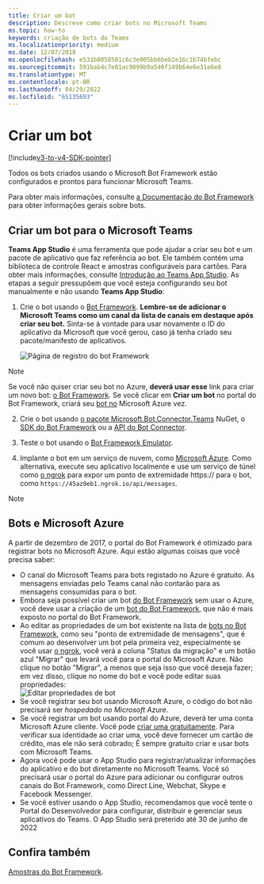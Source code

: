 ```yaml
---
title: Criar um bot
description: Descreve como criar bots no Microsoft Teams
ms.topic: how-to
keywords: criação de bots do Teams
ms.localizationpriority: medium
ms.date: 12/07/2018
ms.openlocfilehash: e531b8058581c6c3e005bb6beb2e16c1b74bfebc
ms.sourcegitcommit: 591bab4c7e01ac9099b9a540f149b64e6e31e6e8
ms.translationtype: MT
ms.contentlocale: pt-BR
ms.lasthandoff: 04/29/2022
ms.locfileid: "65135693"
---
```

# <a name="create-a-bot"></a>Criar um bot

[!include[v3-to-v4-SDK-pointer](~/includes/v3-to-v4-pointer-bots.md)]

Todos os bots criados usando o Microsoft Bot Framework estão configurados e prontos para funcionar Microsoft Teams.

Para obter mais informações, consulte [a Documentação do Bot Framework](/azure/bot-service/?view=azure-bot-service-3.0&preserve-view=true) para obter informações gerais sobre bots.

## <a name="create-a-bot-for-microsoft-teams"></a>Criar um bot para o Microsoft Teams

**Teams App Studio** é uma ferramenta que pode ajudar a criar seu bot e um pacote de aplicativo que faz referência ao bot. Ele também contém uma biblioteca de controle React e amostras configuráveis para cartões. Para obter mais informações, consulte [Introdução ao Teams App Studio](~/concepts/build-and-test/app-studio-overview.md). As etapas a seguir pressupõem que você esteja configurando seu bot manualmente e não usando **Teams App Studio**:

1. Crie o bot usando o [Bot Framework](https://dev.botframework.com/bots/new). **Lembre-se de adicionar o Microsoft Teams como um canal da lista de canais em destaque após criar seu bot.** Sinta-se à vontade para usar novamente o ID do aplicativo da Microsoft que você gerou, caso já tenha criado seu pacote/manifesto de aplicativos.

   ![Página de registro do bot Framework](~/assets/images/bots/bfregister.png)

> [!NOTE]
> Se você não quiser criar seu bot no Azure, **deverá usar esse** link para criar um novo bot: [o Bot Framework](https://dev.botframework.com/bots/new). Se você clicar em **Criar um bot** no portal do Bot Framework, criará seu [bot no](#bots-and-microsoft-azure) Microsoft Azure vez.

2. Crie o bot usando [o pacote Microsoft.Bot.Connector.Teams](https://www.nuget.org/packages/Microsoft.Bot.Connector.Teams) NuGet, o [SDK do Bot Framework](https://github.com/microsoft/botframework-sdk) ou a [API do Bot Connector](/bot-framework/rest-api/bot-framework-rest-connector-api-reference).

3. Teste o bot usando o [Bot Framework Emulator](/bot-framework/debug-bots-emulator).

4. Implante o bot em um serviço de nuvem, como [Microsoft Azure](https://azure.microsoft.com/). Como alternativa, execute seu aplicativo localmente e use um serviço de túnel como [o ngrok](https://ngrok.com) para expor um ponto de extremidade https:// para o bot, como `https://45az0eb1.ngrok.io/api/messages`.

> [!NOTE]
>
> ## <a name="bots-and-microsoft-azure"></a>Bots e Microsoft Azure
>
> A partir de dezembro de 2017, o portal do Bot Framework é otimizado para registrar bots no Microsoft Azure. Aqui estão algumas coisas que você precisa saber:
>
> * O canal do Microsoft Teams para bots registado no Azure é gratuito. As mensagens enviadas pelo Teams canal não contarão para as mensagens consumidas para o bot.
> * Embora seja possível criar um bot [do Bot Framework](https://dev.botframework.com/bots/new) sem usar o Azure, você deve usar a criação de um [bot do Bot Framework](https://dev.botframework.com/bots/new), que não é mais exposto no portal do Bot Framework.
> * Ao editar as propriedades de um bot existente na lista de [bots no Bot Framework](https://dev.botframework.com/bots), como seu "ponto de extremidade de mensagens", que é comum ao desenvolver um bot pela primeira vez, especialmente se você usar [o ngrok](https://ngrok.com), você verá a coluna "Status da migração" e um botão azul "Migrar" que levará você para o portal do Microsoft Azure. Não clique no botão "Migrar", a menos que seja isso que você deseja fazer; em vez disso, clique no nome do bot e você pode editar suas propriedades:</br>
   ![Editar propriedades de bot](~/assets/images/bots/bf-migrate-bot-to-azure.png)
> * Se você registrar seu bot usando Microsoft Azure, o código do bot não precisará ser *hospedado no Microsoft Azure*.
> * Se você registrar um bot usando portal do Azure, deverá ter uma conta Microsoft Azure cliente. Você pode [criar uma gratuitamente](https://azure.microsoft.com/free/). Para verificar sua identidade ao criar uma, você deve fornecer um cartão de crédito, mas ele não será cobrado; É sempre gratuito criar e usar bots com Microsoft Teams.
> * Agora você pode usar o App Studio para registrar/atualizar informações do aplicativo e do bot diretamente no Microsoft Teams. Você só precisará usar o portal do Azure para adicionar ou configurar outros canais do Bot Framework, como Direct Line, Webchat, Skype e Facebook Messenger.
>* Se você estiver usando o App Studio, recomendamos que você tente o Portal do Desenvolvedor para configurar, distribuir e gerenciar seus aplicativos do Teams. O App Studio será preterido até 30 de junho de 2022

## <a name="see-also"></a>Confira também

[Amostras do Bot Framework](https://github.com/Microsoft/BotBuilder-Samples/blob/master/README.md).
